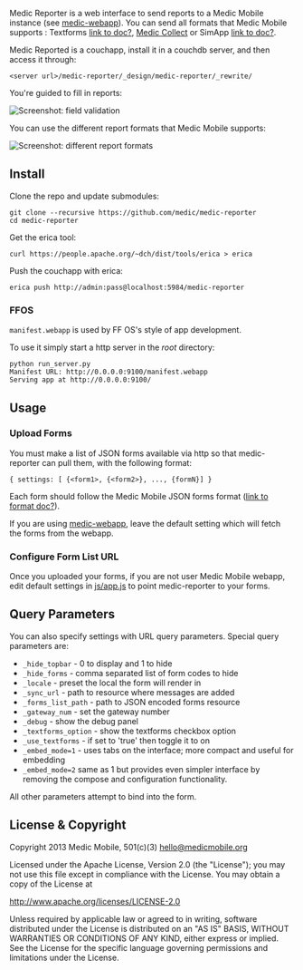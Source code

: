 Medic Reporter is a web interface to send reports to a Medic Mobile instance (see [medic-webapp](https://github.com/medic/medic-webapp)). You can send all formats that Medic Mobile supports :
Textforms [link to doc?](), [Medic Collect](https://github.com/medic/medic-collect) or SimApp [link to doc?]().

Medic Reported is a couchapp, install it in a couchdb server, and then access it through:

`<server url>/medic-reporter/_design/medic-reporter/_rewrite/`

You're guided to fill in reports:

![Screenshot: field validation](https://cloud.githubusercontent.com/assets/911434/16682400/ca616f24-44fa-11e6-8b21-f13c6dec875f.png)

You can use the different report formats that Medic Mobile supports:

![Screenshot: different report formats](https://cloud.githubusercontent.com/assets/911434/16682386/bba1a6d4-44fa-11e6-8778-ad002703c1c6.png)

## Install

Clone the repo and update submodules:

    git clone --recursive https://github.com/medic/medic-reporter
    cd medic-reporter

Get the erica tool:

    curl https://people.apache.org/~dch/dist/tools/erica > erica

Push the couchapp with erica:

    erica push http://admin:pass@localhost:5984/medic-reporter

### FFOS

`manifest.webapp` is used by FF OS's style of app development.

To use it simply start a http server in the _root_ directory:

    python run_server.py
    Manifest URL: http://0.0.0.0:9100/manifest.webapp
    Serving app at http://0.0.0.0:9100/

## Usage

### Upload Forms

You must make a list of JSON forms available via http so that medic-reporter
can pull them, with the following format:

`{ settings: [ {<form1>, {<form2>}, ..., {formN}] }`


Each form should follow the Medic Mobile JSON forms format ([link to format doc?]()).


If you are using [medic-webapp](https://github.com/medic/medic-webapp), leave the default setting
which will fetch the forms from the webapp.

### Configure Form List URL

Once you uploaded your forms, if you are not user Medic Mobile webapp, edit default settings in
[js/app.js](js/app.js) to point medic-reporter to your forms.


## Query Parameters

You can also specify settings with URL query parameters.
Special query parameters are:

* `_hide_topbar` - 0 to display and 1 to hide
* `_hide_forms` - comma separated list of form codes to hide
* `_locale` - preset the local the form will render in
* `_sync_url` - path to resource where messages are added
* `_forms_list_path` - path to JSON encoded forms resource
* `_gateway_num` - set the gateway number
* `_debug` - show the debug panel
* `_textforms_option` - show the textforms checkbox option
* `_use_textforms` - if set to 'true' then toggle it to on
* `_embed_mode=1` - uses tabs on the interface; more compact and useful for embedding
* `_embed_mode=2` same as 1 but provides even simpler interface by removing the
  compose and configuration functionality.

All other parameters attempt to bind into the form.

## License & Copyright

Copyright 2013 Medic Mobile, 501(c)(3)  <hello@medicmobile.org>

Licensed under the Apache License, Version 2.0 (the "License");
you may not use this file except in compliance with the License.
You may obtain a copy of the License at

   http://www.apache.org/licenses/LICENSE-2.0

Unless required by applicable law or agreed to in writing, software
distributed under the License is distributed on an "AS IS" BASIS,
WITHOUT WARRANTIES OR CONDITIONS OF ANY KIND, either express or implied.
See the License for the specific language governing permissions and
limitations under the License.
